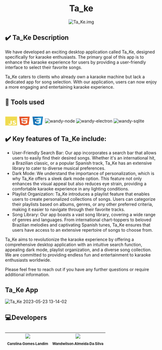 <h1 align="center"> Ta_ke </h1>

<div align="center">
  <img src="https://github.com/wandyalmeida/CrossPlat-Integret/assets/77290358/3f478b50-3c2f-40c6-8bf1-2f92618fdbbe" alt="Ta_Ke.img">
</div>

##

## ✔️ Ta_Ke Description
<p>We have developed an exciting desktop application called Ta_Ke, designed specifically for karaoke enthusiasts. The primary goal of this app is to enhance the karaoke experience for users by providing a user-friendly interface to select their favorite songs.

Ta_Ke caters to clients who already own a karaoke machine but lack a dedicated app for song selection. With our application, users can now enjoy a more engaging and entertaining karaoke experience.</p>

## 

## 🔨 Tools used 

<div style="display: inline_block"><br>
  <img align="center" alt="wandy-Js" height="30" width="40" src="https://raw.githubusercontent.com/devicons/devicon/master/icons/javascript/javascript-plain.svg">
  <img align="center" alt="Rafa-HTML" height="30" width="40" src="https://raw.githubusercontent.com/devicons/devicon/master/icons/html5/html5-original.svg">
  <img align="center" alt="wandy-CSS" height="30" width="40" src="https://raw.githubusercontent.com/devicons/devicon/master/icons/css3/css3-original.svg">
  <img align="center" alt="wandy-node" height="30" width="40" src="https://cdn.jsdelivr.net/gh/devicons/devicon/icons/nodejs/nodejs-original.svg">
  <img align="center" alt="wandy-electron" height="30" width="40" src="https://cdn.jsdelivr.net/gh/devicons/devicon/icons/electron/electron-original.svg">
  <img align="center" alt="wandy-sqlite" height="30" width="40" src="https://cdn.jsdelivr.net/gh/devicons/devicon/icons/sqlite/sqlite-original-wordmark.svg">
</div>

##

## ✔️ Key features of Ta_Ke include:

 <ul>
  <li>User-Friendly Search Bar: Our app incorporates a search bar that allows users to easily find their desired songs. Whether it's an international hit, a Brazilian classic, or a popular Spanish track, Ta_Ke has an extensive library to cater to diverse musical preferences.</li>
  <li>Dark Mode: We understand the importance of personalization, which is why Ta_Ke offers a sleek dark mode option. This feature not only enhances the visual appeal but also reduces eye strain, providing a comfortable karaoke experience in any lighting conditions.</li>
  <li>Playlist Organization: Ta_Ke introduces a playlist feature that enables users to create personalized collections of songs. Users can categorize their playlists based on albums, genres, or any other preferred criteria, making it easier to navigate through their favorite tracks.</li>
  <li>Song Library: Our app boasts a vast song library, covering a wide range of genres and languages. From international chart-toppers to beloved Brazilian melodies and captivating Spanish tunes, Ta_Ke ensures that users have access to an extensive repertoire of songs to choose from.</li>
 </ul>
 
 <p>Ta_Ke aims to revolutionize the karaoke experience by offering a comprehensive desktop application with an intuitive search function, appealing dark mode, playlist organization, and a diverse song collection. We are committed to providing endless fun and entertainment to karaoke enthusiasts worldwide.

Please feel free to reach out if you have any further questions or require additional information.</p>

##

## Ta_Ke App

![Ta_Ke 2023-05-23 13-14-02](https://github.com/wandyalmeida/CrossPlat-Integret/assets/77290358/3347ba88-a3df-410e-88c7-e22de02fa517)

##

## 💻Developers

##

| [<img src="https://avatars.githubusercontent.com/u/83533485?v=4" width=115><br><sub>Carolina Gomes Landim</sub>](https://github.com/Carolina995) |  [<img src="https://avatars.githubusercontent.com/u/77290358?v=4" width=115><br><sub>Wandwilson Almeida Da Silva</sub>](https://github.com/wandyalmeida) |
| :---: | :---: |
